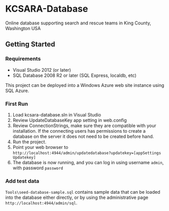 KCSARA-Database
===============

Online database supporting search and rescue teams in King County, Washington USA


Getting Started
---------------
### Requirements
- Visual Studio 2012 (or later)
- SQL Database 2008 R2 or later (SQL Express, localdb, etc)

This project can be deployed into a Windows Azure web site instance using SQL Azure.

### First Run
1. Load kcsara-database.sln in Visual Studio
2. Review UpdateDatabaseKey app setting in web.config
3. Review ConnectionStrings, make sure they are compatible with your installation. If the connecting users has permissions to create a database on the server it does not need to be created before hand.
4. Run the project.
5. Point your web browser to `http://localhost:4944/admin/updatedatabase?updatekey=[appSettings Updatekey]`
6. The database is now running, and you can log in using username `admin`, with password `password`

### Add test data
`Tools\seed-database-sample.sql` contains sample data that can be loaded into the database either directly, or by using the administrative page `http://localhost:4944/admin/sql`.